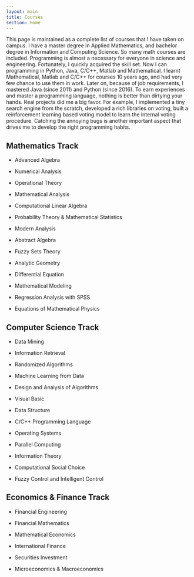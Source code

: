 ```yaml
---
layout: main
title: Courses
section: Home
---
```


This page is maintained as a complete list of courses that I have taken on campus. 
I have a master degree in Applied Mathematics, 
and bachelor degree in Information and Computing Science. So many math courses are included. 
Programming is almost a necessary for everyone in science and engineering. 
Fortunately, I quickly acquired the skill set. Now I can programming in
Python, Java, C/C++, Matlab and Mathematical. I learnt Mathematical, Matlab and C/C++
for courses 10 years ago, and had very few chance to use them in work. 
Later on, because of job requirements, I mastered Java (since 2011) and Python (since 2016).
To earn experiences and master a programming language, nothing is better than dirtying your hands.
Real projects did me a big favor. For example, I implemented a tiny search engine from the scratch, 
developed a rich libraries on voting, built a reinforcement learning based voting model to 
learn the internal voting procedure. Catching the annoying bugs is another important aspect
that drives me to develop the right programming habits.

Mathematics Track
-----
- Advanced Algebra
- Numerical Analysis
- Operational Theory
- Mathematical Analysis
- Computational Linear Algebra
- Probability Theory & Mathematical Statistics

- Modern Analysis
- Abstract Algebra
- Fuzzy Sets Theory
- Analytic Geometry
- Differential Equation
- Mathematical Modeling
- Regression Analysis with SPSS
- Equations of Mathematical Physics

Computer Science Track
------------
- Data Mining
- Information Retrieval
- Randomized Algorithms
- Machine Learning from Data
- Design and Analysis of Algorithms

- Visual Basic
- Data Structure
- C/C++ Programming Language

- Operating Systems
- Parallel Computing
- Information Theory

- Computational Social Choice
- Fuzzy Control and Intelligent Control

Economics & Finance Track
---------------------
- Financial Engineering
- Financial Mathematics
- Mathematical Economics

- International Finance
- Securities Investment
- Microeconomics & Macroeconomics
